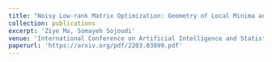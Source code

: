 ```yaml
---
title: "Noisy Low-rank Matrix Optimization: Geometry of Local Minima and Convergence Rate"
collection: publications
excerpt: 'Ziye Ma, Somayeh Sojoudi'
venue: 'International Conference on Artificial Intelligence and Statistics(AISTATS) 2023, Oral Presentation (Top 6% of accepted papers).'
paperurl: 'https://arxiv.org/pdf/2203.03899.pdf'
---
```

